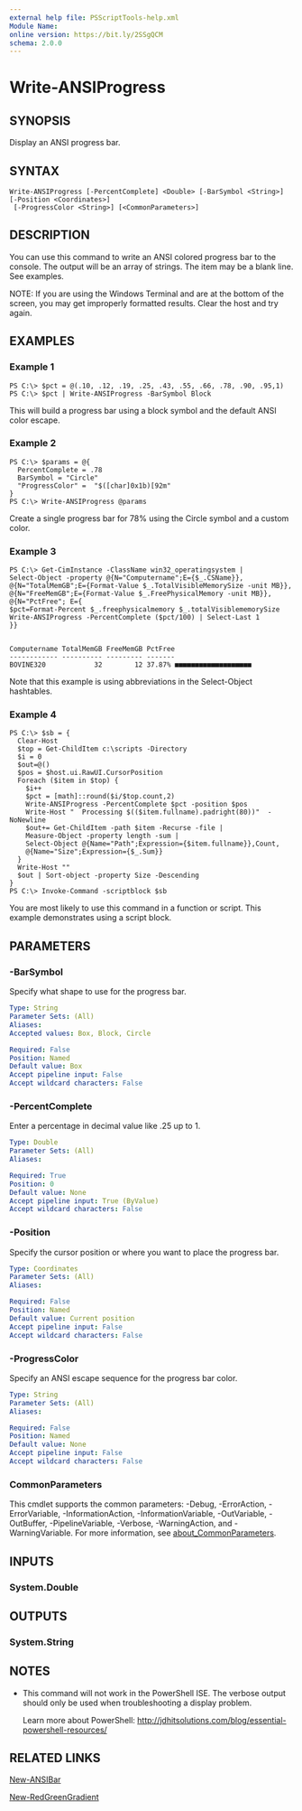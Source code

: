 ```yaml
---
external help file: PSScriptTools-help.xml
Module Name:
online version: https://bit.ly/2SSgQCM
schema: 2.0.0
---
```


# Write-ANSIProgress

## SYNOPSIS
Display an ANSI progress bar.

## SYNTAX

```
Write-ANSIProgress [-PercentComplete] <Double> [-BarSymbol <String>] [-Position <Coordinates>]
 [-ProgressColor <String>] [<CommonParameters>]
```

## DESCRIPTION
You can use this command to write an ANSI colored progress bar to the console.
The output will be an array of strings.
The item may be a blank line.
See examples.

NOTE: If you are using the Windows Terminal and are at the bottom of the screen, you may get improperly formatted results.
Clear the host and try again.

## EXAMPLES

### Example 1
```
PS C:\> $pct = @(.10, .12, .19, .25, .43, .55, .66, .78, .90, .95,1)
PS C:\> $pct | Write-ANSIProgress -BarSymbol Block
```

This will build a progress bar using a block symbol and the default ANSI color escape.

### Example 2
```
PS C:\> $params = @{
  PercentComplete = .78
  BarSymbol = "Circle"
  "ProgressColor" =  "$([char]0x1b)[92m"
}
PS C:\> Write-ANSIProgress @params
```

Create a single progress bar for 78% using the Circle symbol and a custom color.

### Example 3
```
PS C:\> Get-CimInstance -ClassName win32_operatingsystem |
Select-Object -property @{N="Computername";E={$_.CSName}},
@{N="TotalMemGB";E={Format-Value $_.TotalVisibleMemorySize -unit MB}},
@{N="FreeMemGB";E={Format-Value $_.FreePhysicalMemory -unit MB}},
@{N="PctFree"; E={
$pct=Format-Percent $_.freephysicalmemory $_.totalVisiblememorySize
Write-ANSIProgress -PercentComplete ($pct/100) | Select-Last 1
}}


Computername TotalMemGB FreeMemGB PctFree
------------ ---------- --------- -------
BOVINE320            32        12 37.87% ■■■■■■■■■■■■■■■■■■■
```

Note that this example is using abbreviations in the Select-Object hashtables.

### Example 4
```
PS C:\> $sb = {
  Clear-Host
  $top = Get-ChildItem c:\scripts -Directory
  $i = 0
  $out=@()
  $pos = $host.ui.RawUI.CursorPosition
  Foreach ($item in $top) {
    $i++
    $pct = [math]::round($i/$top.count,2)
    Write-ANSIProgress -PercentComplete $pct -position $pos
    Write-Host "  Processing $(($item.fullname).padright(80))"  -NoNewline
    $out+= Get-ChildItem -path $item -Recurse -file |
    Measure-Object -property length -sum |
    Select-Object @{Name="Path";Expression={$item.fullname}},Count,
    @{Name="Size";Expression={$_.Sum}}
  }
  Write-Host ""
  $out | Sort-object -property Size -Descending
}
PS C:\> Invoke-Command -scriptblock $sb
```

You are most likely to use this command in a function or script.
This example demonstrates using a script block.

## PARAMETERS

### -BarSymbol
Specify what shape to use for the progress bar.

```yaml
Type: String
Parameter Sets: (All)
Aliases:
Accepted values: Box, Block, Circle

Required: False
Position: Named
Default value: Box
Accept pipeline input: False
Accept wildcard characters: False
```

### -PercentComplete
Enter a percentage in decimal value like .25 up to 1.

```yaml
Type: Double
Parameter Sets: (All)
Aliases:

Required: True
Position: 0
Default value: None
Accept pipeline input: True (ByValue)
Accept wildcard characters: False
```

### -Position
Specify the cursor position or where you want to place the progress bar.

```yaml
Type: Coordinates
Parameter Sets: (All)
Aliases:

Required: False
Position: Named
Default value: Current position
Accept pipeline input: False
Accept wildcard characters: False
```

### -ProgressColor
Specify an ANSI escape sequence for the progress bar color.

```yaml
Type: String
Parameter Sets: (All)
Aliases:

Required: False
Position: Named
Default value: None
Accept pipeline input: False
Accept wildcard characters: False
```

### CommonParameters
This cmdlet supports the common parameters: -Debug, -ErrorAction, -ErrorVariable, -InformationAction, -InformationVariable, -OutVariable, -OutBuffer, -PipelineVariable, -Verbose, -WarningAction, and -WarningVariable. For more information, see [about_CommonParameters](http://go.microsoft.com/fwlink/?LinkID=113216).

## INPUTS

### System.Double
## OUTPUTS

### System.String
## NOTES
* This command will not work in the PowerShell ISE. The verbose output should only be used when troubleshooting a display problem.

  Learn more about PowerShell: http://jdhitsolutions.com/blog/essential-powershell-resources/

## RELATED LINKS

[New-ANSIBar]()

[New-RedGreenGradient]()

